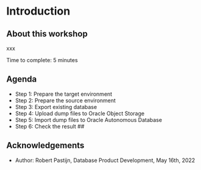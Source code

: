 # Introduction #

## About this workshop ##

xxx

Time to complete: 5 minutes

## Agenda ##

- Step 1: Prepare the target environment
- Step 2: Prepare the source environment
- Step 3: Export existing database
- Step 4: Upload dump files to Oracle Object Storage
- Step 5: Import dump files to Oracle Autonomous Database
- Step 6: Check the result ##

## Acknowledgements ##

- Author: Robert Pastijn, Database Product Development, May 16th, 2022
